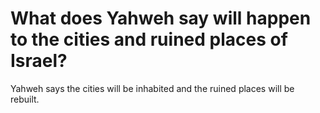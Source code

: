 # What does Yahweh say will happen to the cities and ruined places of Israel?

Yahweh says the cities will be inhabited and the ruined places will be rebuilt.

